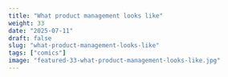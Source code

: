 ```yaml
---
title: "What product management looks like"
weight: 33
date: "2025-07-11"
draft: false
slug: "what-product-management-looks-like"
tags: ["comics"]
image: "featured-33-what-product-management-looks-like.jpg"
---
```

